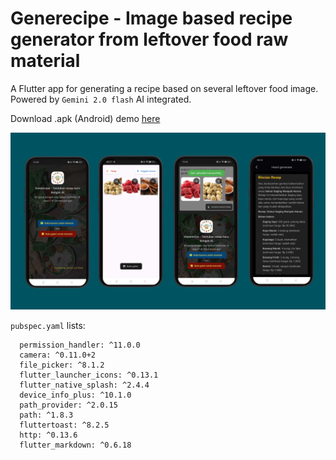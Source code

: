 # Generecipe - Image based recipe generator from leftover food raw material

A Flutter app for generating a recipe based on several leftover food image. Powered by `Gemini 2.0 flash` AI integrated.

Download .apk (Android) demo [here](https://github.com/mikkelofficial7/flutter-recipe-generator/raw/refs/heads/main/demo-testing.apk)

<img src="https://github.com/mikkelofficial7/flutter-recipe-generator/blob/master/demo.png" alt="Project screenshot" width="700" />

`pubspec.yaml` lists:
```
  permission_handler: ^11.0.0
  camera: ^0.11.0+2
  file_picker: ^8.1.2
  flutter_launcher_icons: ^0.13.1
  flutter_native_splash: ^2.4.4
  device_info_plus: ^10.1.0
  path_provider: ^2.0.15
  path: ^1.8.3
  fluttertoast: ^8.2.5
  http: ^0.13.6 
  flutter_markdown: ^0.6.18
```
